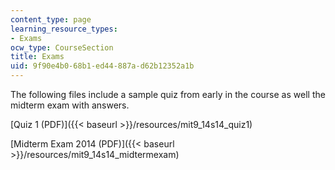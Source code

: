 ```yaml
---
content_type: page
learning_resource_types:
- Exams
ocw_type: CourseSection
title: Exams
uid: 9f90e4b0-68b1-ed44-887a-d62b12352a1b
---
```


The following files include a sample quiz from early in the course as well the midterm exam with answers.

[Quiz 1 (PDF)]({{< baseurl >}}/resources/mit9_14s14_quiz1)

[Midterm Exam 2014 (PDF)]({{< baseurl >}}/resources/mit9_14s14_midtermexam)